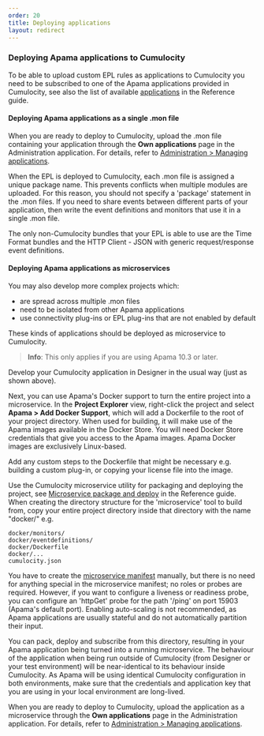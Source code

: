 ```yaml
---
order: 20
title: Deploying applications
layout: redirect
---
```


### Deploying Apama applications to Cumulocity

To be able to upload custom EPL rules as applications to Cumulocity you need to be subscribed to one of the Apama applications provided in Cumulocity, see also the list of available [applications](/guides/reference/applications#application-names) in the Reference guide. 

#### Deploying Apama applications as a single .mon file

When you are ready to deploy to Cumulocity, upload the .mon file containing your application through the **Own applications** page in the Administration application. For details, refer to [Administration > Managing applications](/guides/users-guide/administration#managing-applications). 

When the EPL is deployed to Cumulocity, each .mon file is assigned a unique package name. This prevents conflicts when multiple modules are uploaded. For this reason, you should not specify a 'package' statement in the .mon files. If you need to share events between different parts of your application, then write the event definitions and monitors that use it in a single .mon file.

The only non-Cumulocity bundles that your EPL is able to use are the Time Format bundles and the HTTP Client - JSON with generic request/response event definitions.

#### Deploying Apama applications as microservices

You may also develop more complex projects which:

* are spread across multiple .mon files
* need to be isolated from other Apama applications
* use connectivity plug-ins or EPL plug-ins that are not enabled by default

These kinds of applications should be deployed as microservice to Cumulocity. 

>**Info**: This only applies if you are using Apama 10.3 or later.

Develop your Cumulocity application in Designer in the usual way (just as shown above). 

Next, you can use Apama's Docker support to turn the entire project into a microservice. In the **Project Explorer** view, right-click the project and select **Apama > Add Docker Support**, which will add a Dockerfile to the root of your project directory. When used for building, it will make use of the Apama images available in the Docker Store. You will need Docker Store credentials that give you access to the Apama images. Apama Docker images are exclusively Linux-based.

Add any custom steps to the Dockerfile that might be necessary e.g. building a custom plug-in, or copying your license file into the image.

Use the Cumulocity microservice utility for packaging and deploying the project, see [Microservice package and deploy](/guides/reference/microservice-package) in the Reference guide. When creating the directory structure for the 'microservice' tool to build from, copy your entire project directory inside that directory with the name "docker/" e.g.

	docker/monitors/
	docker/eventdefinitions/
	docker/Dockerfile
	docker/...
	cumulocity.json


You have to create the [microservice manifest](/guides/reference/microservice-manifest) manually, but there is no need for anything special in the microservice manifest; no roles or probes are required. However, if you want to configure a liveness or readiness probe, you can configure an 'httpGet' probe for the path '/ping' on port 15903 (Apama's default port). Enabling auto-scaling is not recommended, as Apama applications are usually stateful and do not automatically partition their input.

You can pack, deploy and subscribe from this directory, resulting in your Apama application being turned into a running microservice. The behaviour of the application when being run outside of Cumulocity (from Designer or your test environment) will be near-identical to its behaviour inside Cumulocity. As Apama will be using identical Cumulocity configuration in both environments, make sure that the credentials and application key that you are using in your local environment are long-lived.

When you are ready to deploy to Cumulocity, upload the application as a microservice through the **Own applications** page in the Administration application. For details, refer to [Administration > Managing applications](/guides/users-guide/administration#managing-applications). 